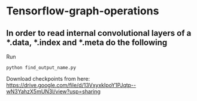 # Tensorflow-graph-operations

## In order to read internal convolutional layers of a *.data, *.index and *.meta do the following 

Run
```
python find_output_name.py
```
Download checkpoints from here: https://drive.google.com/file/d/13VxyxkIpoY1PJqtp--wN3YahzX5mUN3l/view?usp=sharing
